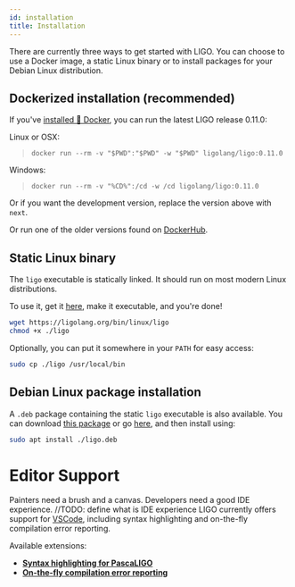 ```yaml
---
id: installation
title: Installation
---
```


There are currently three ways to get started with LIGO. You can choose to use a Docker image, a static Linux binary or to install packages for your Debian Linux distribution.

## Dockerized installation (recommended)
If you've [installed 🐳 Docker](https://docs.docker.com/install/), you can run the latest LIGO release 0.11.0:

Linux or OSX:
> `docker run --rm -v "$PWD":"$PWD" -w "$PWD" ligolang/ligo:0.11.0`

Windows:
> `docker run --rm -v "%CD%":/cd -w /cd ligolang/ligo:0.11.0`

Or if you want the development version, replace the version above with `next`.

Or run one of the older versions found on [DockerHub](https://hub.docker.com/r/ligolang/ligo/tags).

## Static Linux binary

The `ligo` executable is statically linked. It should run on most modern Linux distributions.

To use it, get it [here](https://ligolang.org/bin/linux/ligo), make it executable, and you're done!

```zsh
wget https://ligolang.org/bin/linux/ligo
chmod +x ./ligo
```

Optionally, you can put it somewhere in your `PATH` for easy access:

```zsh
sudo cp ./ligo /usr/local/bin
```

## Debian Linux package installation

A `.deb` package containing the static `ligo` executable is also available.
You can download [this package](https://ligolang.org/deb/ligo.deb) or go [here](https://gitlab.com/ligolang/ligo/-/releases), and then install using:

```zsh
sudo apt install ./ligo.deb
```

# Editor Support
Painters need a brush and a canvas. Developers need a good IDE experience.
//TODO: define what is IDE experience
LIGO currently offers support for [VSCode](https://code.visualstudio.com), including syntax highlighting and on-the-fly compilation error reporting.

Available extensions:
- **[Syntax highlighting for PascaLIGO](https://marketplace.visualstudio.com/items?itemName=LigoLang.pascaligo-vscode)**
- **[On-the-fly compilation error reporting](https://marketplace.visualstudio.com/items?itemName=Ligo.ligo-tools)**


